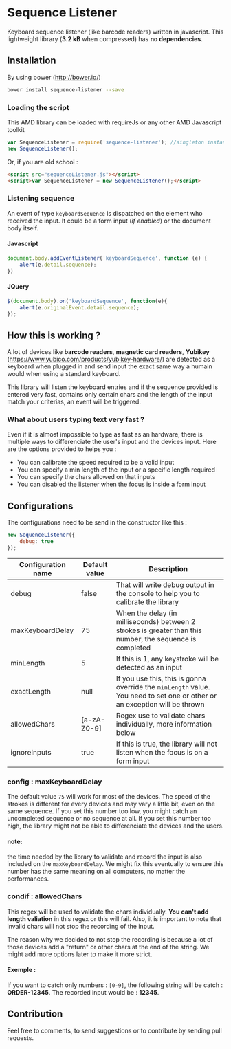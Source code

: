 # Sequence Listener

Keyboard sequence listener (like barcode readers) written in javascript. This lightweight library (**3.2 kB** when compressed) has **no dependencies**.

## Installation

By using bower (http://bower.io/)
```sh
bower install sequence-listener --save
```
### Loading the script

This AMD library can be loaded with requireJs or any other AMD Javascript toolkit

```js
var SequenceListener = require('sequence-listener'); //singleton instance
new SequenceListener();
```

Or, if you are old school :
```html
<script src="sequenceListener.js"></script>
<script>var SequenceListener = new SequenceListener();</script>
```

### Listening sequence

An event of type `keyboardSequence` is dispatched on the element who received the input. It could be a form input (*if enabled*) or the document body itself.

#### Javascript
```js
document.body.addEventListener('keyboardSequence', function (e) {
	alert(e.detail.sequence);
})
```

#### JQuery
```js
$(document.body).on('keyboardSequence', function(e){
    alert(e.originalEvent.detail.sequence);
});
```

## How this is working ?
A lot of devices like **barcode readers**, **magnetic card readers**, **Yubikey** (https://www.yubico.com/products/yubikey-hardware/) are detected as a keyboard when plugged in and send input the exact same way a humain would when using a standard keyboard.

This library will listen the keyboard entries and if the sequence provided is entered very fast, contains only certain chars and the length of the input match your criterias, an event will be triggered.

### What about users typing text very fast ?
Even if it is almost impossible to type as fast as an hardware, there is multiple ways to differenciate the user's input and the devices input. Here are the options provided to helps you :

 - You can calibrate the speed required to be a valid input
 - You can specify a min length of the input or a specific length required
 - You can specify the chars allowed on that inputs
 - You can disabled the listener when the focus is inside a form input

## Configurations

The configurations need to be send in the constructor like this :
```js
new SequenceListener({
	debug: true
});
```

| **Configuration name** | **Default value** | **Description**                                                                                                            |
|------------------------|-------------------|----------------------------------------------------------------------------------------------------------------------------|
| debug                  | false             | That will write debug output in the console to help you to calibrate the library                                           |
| maxKeyboardDelay       | 75                | When the delay (in milliseconds) between 2 strokes is greater than this number, the sequence is completed                  |
| minLength              | 5                 | If this is 1, any keystroke will be detected as an input                                                                   |
| exactLength            | null              | If you use this, this is gonna override the `minLength` value. You need to set one or other or an exception will be thrown |
| allowedChars           | [a-zA-Z0-9]       | Regex use to validate chars individually, more information below                                                           |
| ignoreInputs           | true              | If this is true, the library will not listen when the focus is on a form input                                             |

### config : maxKeyboardDelay

The default value `75` will work for most of the devices. The speed of the strokes is different for every devices and may vary a little bit, even on the same sequence. If you set this number too low, you might catch an uncompleted sequence or no sequence at all. If you set this number too high, the library might not be able to differenciate the devices and the users.

#### note:
the time needed by the library to validate and record the input is also included on the `maxKeyboardDelay`. We might fix this eventually to ensure this number has the same meaning on all computers, no matter the performances.

### condif : allowedChars
This regex will be used to validate the chars individually. **You can't add length valiation** in this regex or this will fail. Also, it is important to note that invalid chars will not stop the recording of the input.

The reason why we decided to not stop the recording is because a lot of those devices add a "return" or other chars at the end of the string. We might add more options later to make it more strict.

#### Exemple : 
If you want to catch only numbers : `[0-9]`, the following string will be catch : **ORDER-12345**. The recorded input would be : **12345**.


## Contribution

Feel free to comments, to send suggestions or to contribute by sending pull requests.
